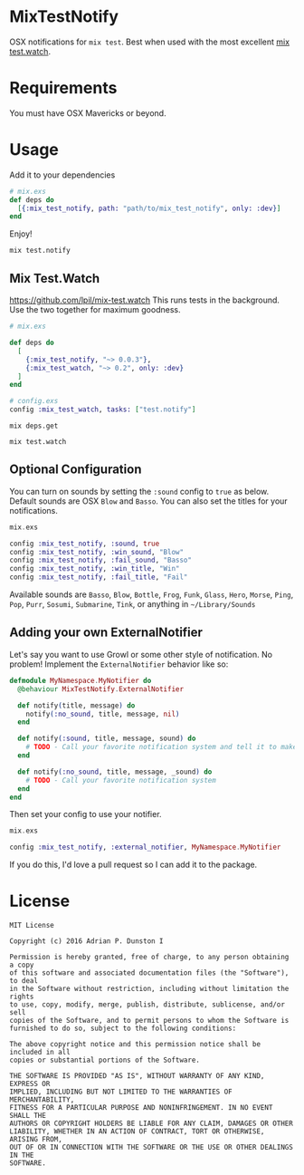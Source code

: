 MixTestNotify
=============

OSX notifications for `mix test`. Best when used with the most excellent [mix test.watch](https://github.com/lpil/mix-test.watch).

# Requirements

You must have OSX Mavericks or beyond.

# Usage

Add it to your dependencies

```elixir
# mix.exs
def deps do
  [{:mix_test_notify, path: "path/to/mix_test_notify", only: :dev}]
end
```

Enjoy!
```
mix test.notify
```

## Mix Test.Watch
https://github.com/lpil/mix-test.watch
This runs tests in the background. Use the two together for maximum goodness.

```elixir
# mix.exs

def deps do
  [
    {:mix_test_notify, "~> 0.0.3"},
    {:mix_test_watch, "~> 0.2", only: :dev}
  ]
end
```

```elixir
# config.exs
config :mix_test_watch, tasks: ["test.notify"]
```

```
mix deps.get
```

```
mix test.watch
```

## Optional Configuration

You can turn on sounds by setting the `:sound` config to `true` as below. 
Default sounds are OSX `Blow` and `Basso`. You can also set the titles for
your notifications.

```elixir
mix.exs

config :mix_test_notify, :sound, true
config :mix_test_notify, :win_sound, "Blow"
config :mix_test_notify, :fail_sound, "Basso"
config :mix_test_notify, :win_title, "Win"
config :mix_test_notify, :fail_title, "Fail"
```
Available sounds are `Basso`, `Blow`, `Bottle`, `Frog`, `Funk`, `Glass`, `Hero`, `Morse`, `Ping`, `Pop`, `Purr`, `Sosumi`, `Submarine`, `Tink`, or anything in `~/Library/Sounds`

## Adding your own ExternalNotifier

Let's say you want to use Growl or some other style of notification. No problem!
Implement the `ExternalNotifier` behavior like so:

```elixir
defmodule MyNamespace.MyNotifier do
  @behaviour MixTestNotify.ExternalNotifier

  def notify(title, message) do
    notify(:no_sound, title, message, nil)
  end

  def notify(:sound, title, message, sound) do
    # TODO - Call your favorite notification system and tell it to make a noise
  end

  def notify(:no_sound, title, message, _sound) do
    # TODO - Call your favorite notification system
  end
end
```

Then set your config to use your notifier.

```elixir
mix.exs

config :mix_test_notify, :external_notifier, MyNamespace.MyNotifier
```

If you do this, I'd love a pull request so I can add it to the package.

# License
```
MIT License

Copyright (c) 2016 Adrian P. Dunston I

Permission is hereby granted, free of charge, to any person obtaining a copy
of this software and associated documentation files (the "Software"), to deal
in the Software without restriction, including without limitation the rights
to use, copy, modify, merge, publish, distribute, sublicense, and/or sell
copies of the Software, and to permit persons to whom the Software is
furnished to do so, subject to the following conditions:

The above copyright notice and this permission notice shall be included in all
copies or substantial portions of the Software.

THE SOFTWARE IS PROVIDED "AS IS", WITHOUT WARRANTY OF ANY KIND, EXPRESS OR
IMPLIED, INCLUDING BUT NOT LIMITED TO THE WARRANTIES OF MERCHANTABILITY,
FITNESS FOR A PARTICULAR PURPOSE AND NONINFRINGEMENT. IN NO EVENT SHALL THE
AUTHORS OR COPYRIGHT HOLDERS BE LIABLE FOR ANY CLAIM, DAMAGES OR OTHER
LIABILITY, WHETHER IN AN ACTION OF CONTRACT, TORT OR OTHERWISE, ARISING FROM,
OUT OF OR IN CONNECTION WITH THE SOFTWARE OR THE USE OR OTHER DEALINGS IN THE
SOFTWARE.
```
